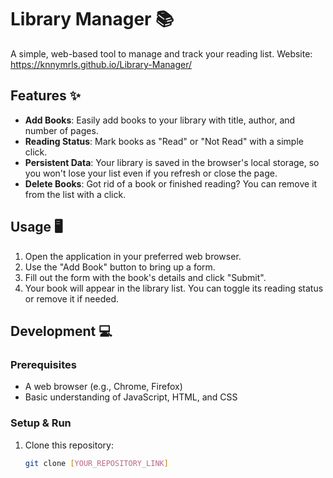# Library Manager 📚

A simple, web-based tool to manage and track your reading list.
Website: https://knnymrls.github.io/Library-Manager/

## Features ✨

- **Add Books**: Easily add books to your library with title, author, and number of pages.
- **Reading Status**: Mark books as "Read" or "Not Read" with a simple click.
- **Persistent Data**: Your library is saved in the browser's local storage, so you won't lose your list even if you refresh or close the page.
- **Delete Books**: Got rid of a book or finished reading? You can remove it from the list with a click.

## Usage 🖥️

1. Open the application in your preferred web browser.
2. Use the "Add Book" button to bring up a form.
3. Fill out the form with the book's details and click "Submit".
4. Your book will appear in the library list. You can toggle its reading status or remove it if needed.

## Development 💻

### Prerequisites

- A web browser (e.g., Chrome, Firefox)
- Basic understanding of JavaScript, HTML, and CSS

### Setup & Run

1. Clone this repository:
   ```bash
   git clone [YOUR_REPOSITORY_LINK]
